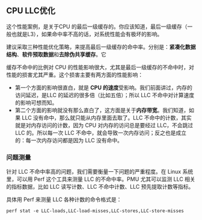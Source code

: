 ## CPU LLC优化

这个性能案例，是关于CPU 的最后一级缓存的。你应该知道，最后一级缓存（一般也就是L3），如果命中率不高的话，对系统性能会有极坏的影响。

建议采取三种性能优化策略，来提高最后一级缓存的命中率。分别是：**紧凑化数据结构**、**软件预取数据**和**去除伪共享缓存**。它

缓存不命中的比例对 CPU 的性能影响很大，尤其是最后一级缓存的不命中时，对性能的损害尤其严重。这个损害主要有两方面的性能影响：

- 第一个方面的影响很直白，就是 **CPU 的速度**受影响。我们前面讲过，内存的访问延迟，是LLC 的延迟的很多倍（比如五倍）；所以 LLC 不命中对计算速度的影响可想而知。
- 第二个方面的影响就没有那么直白了，这方面是关于**内存带宽**。我们知道，如果 LLC 没有命中，那么就只能从内存里面去取了。LLC 不命中的计数，其实就是对内存访问的计数，因为 CPU 对内存的访问总是要经过 LLC，不会跳过 LLC 的。所以每一次 LLC 不命中，就会导致一次内存访问；反之也是成立的：每一次内存访问都是因为 LLC 没有命中。



### 问题测量

针对 LLC 不命中率高的问题，我们需要衡量一下问题的严重程度。在 Linux 系统里，可以用 Perf 这个工具来测量 LLC 的不命中率。PMU 尤其可以监测 LLC 相关的指标数据，比如 LLC 读写计数、LLC 不命中计数、LLC 预先提取计数等指标。

具体用 Perf 来测量 LLC 各种计数的命令格式是：

`perf stat -e LLC-loads,LLC-load-misses,LLC-stores,LLC-store-misses`


